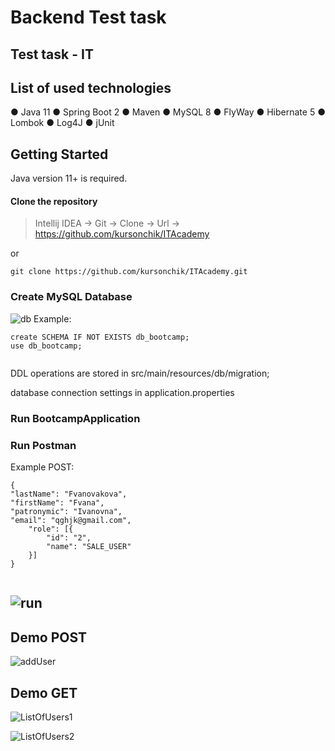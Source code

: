 <h1>Backend Test task</h1>
<h2>Test task - IT</h2>

## List of used technologies
● Java 11 ● Spring Boot 2 ● Maven  ● MySQL 8 ● FlyWay
● Hibernate 5 ● Lombok ● Log4J ● jUnit 

## Getting Started

 Java version 11+ is required.

#### Clone the repository
  
>Intellij IDEA -> Git -> Clone -> Url -> https://github.com/kursonchik/ITAcademy

or

```console
git clone https://github.com/kursonchik/ITAcademy.git
```

### Create MySQL Database
![db](./DirectoryREADME/EER.png "db")
Example:

```
create SCHEMA IF NOT EXISTS db_bootcamp;
use db_bootcamp;
    
```
DDL operations are stored in src/main/resources/db/migration;

database connection settings in application.properties

### Run BootcampApplication

### Run Postman

Example POST:
```
{ 
"lastName": "Fvanovakova", 
"firstName": "Fvana", 
"patronymic": "Ivanovna", 
"email": "qghjk@gmail.com",
    "role": [{
        "id": "2",
        "name": "SALE_USER"
    }]
}
    
```
![run](./DirectoryREADME/Untitled1.png "RUN")
---

## Demo POST


![addUser](./DirectoryREADME/postmanAdd.png "addUser")

## Demo GET

![ListOfUsers1](./DirectoryREADME/1.png "ListOfUsers1")

![ListOfUsers2](./DirectoryREADME/2.png "ListOfUsers2")

